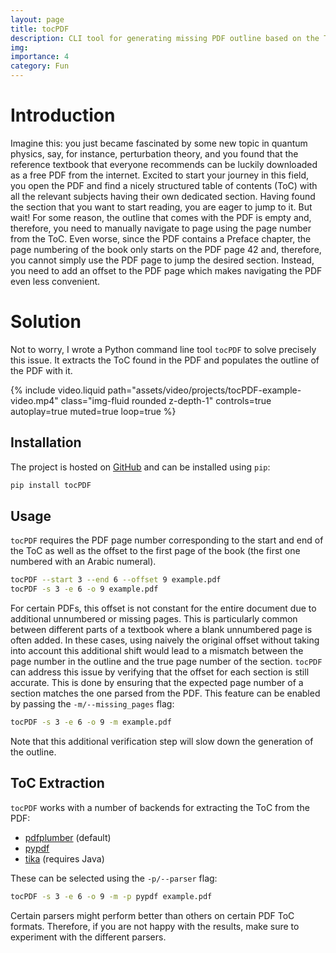 ```yaml
---
layout: page
title: tocPDF
description: CLI tool for generating missing PDF outline based on the Table of Contents from the PDF.
img:
importance: 4
category: Fun
---
```


# Introduction

Imagine this: you just became fascinated by some new topic in quantum physics, say, for instance, perturbation theory, and you found that the reference textbook that everyone recommends can be luckily downloaded as a free PDF from the internet.
Excited to start your journey in this field, you open the PDF and find a nicely structured table of contents (ToC) with all the relevant subjects having their own dedicated section.
Having found the section that you want to start reading, you are eager to jump to it.
But wait! For some reason, the outline that comes with the PDF is empty and, therefore, you need to manually navigate to page using the page number from the ToC.
Even worse, since the PDF contains a Preface chapter, the page numbering of the book only starts on the PDF page 42 and, therefore, you cannot simply use the PDF page to jump the desired section.
Instead, you need to add an offset to the PDF page which makes navigating the PDF even less convenient.

# Solution

Not to worry, I wrote a Python command line tool `tocPDF` to solve precisely this issue.
It extracts the ToC found in the PDF and populates the outline of the PDF with it.

{% include video.liquid path="assets/video/projects/tocPDF-example-video.mp4" class="img-fluid rounded z-depth-1" controls=true autoplay=true muted=true loop=true %}

## Installation

The project is hosted on [GitHub](github.com/kszenes/tocPDF) and can be installed using `pip`:

```sh
pip install tocPDF
```

## Usage

`tocPDF` requires the PDF page number corresponding to the start and end of the ToC as well as the offset to the first page of the book (the first one numbered with an Arabic numeral).

```sh
tocPDF --start 3 --end 6 --offset 9 example.pdf
tocPDF -s 3 -e 6 -o 9 example.pdf
```

For certain PDFs, this offset is not constant for the entire document due to additional unnumbered or missing pages.
This is particularly common between different parts of a textbook where a blank unnumbered page is often added.
In these cases, using naively the original offset without taking into account this additional shift would lead to a mismatch between the page number in the outline and the true page number of the section.
`tocPDF` can address this issue by verifying that the offset for each section is still accurate.
This is done by ensuring that the expected page number of a section matches the one parsed from the PDF.
This feature can be enabled by passing the `-m/--missing_pages` flag:

```sh
tocPDF -s 3 -e 6 -o 9 -m example.pdf
```

Note that this additional verification step will slow down the generation of the outline.

## ToC Extraction

`tocPDF` works with a number of backends for extracting the ToC from the PDF:

- [pdfplumber](https://github.com/jsvine/pdfplumber) (default)
- [pypdf](https://github.com/py-pdf/pypdf)
- [tika](https://github.com/chrismattmann/tika-python) (requires Java)

These can be selected using the `-p/--parser` flag:

```sh
tocPDF -s 3 -e 6 -o 9 -m -p pypdf example.pdf
```

Certain parsers might perform better than others on certain PDF ToC formats.
Therefore, if you are not happy with the results, make sure to experiment with the different parsers.
